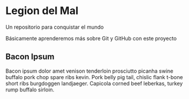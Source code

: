 # Legion del Mal
Un repositorio para conquistar el mundo

Básicamente aprenderemos más sobre Git y GitHub con este proyecto


## Bacon Ipsum

Bacon ipsum dolor amet venison tenderloin prosciutto picanha swine buffalo pork chop spare ribs kevin. Pork belly pig tail, chislic flank t-bone short ribs burgdoggen landjaeger. Capicola corned beef leberkas, turkey rump buffalo sirloin.
